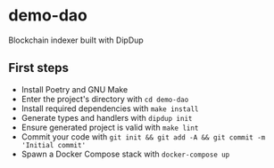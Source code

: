 # demo-dao

Blockchain indexer built with DipDup

## First steps

* Install Poetry and GNU Make
* Enter the project's directory with `cd demo-dao`
* Install required dependencies with `make install`
* Generate types and handlers with `dipdup init`
* Ensure generated project is valid with `make lint`
* Commit your code with `git init && git add -A && git commit -m 'Initial commit'` 
* Spawn a Docker Compose stack with `docker-compose up`